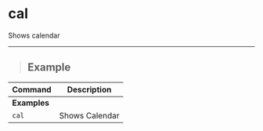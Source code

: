 # cal

Shows calendar

---

> ## **Example** 

| **Command**   | **Description**   |
| --------------|-------------------|
| **Examples** |
| `cal` | Shows Calendar |